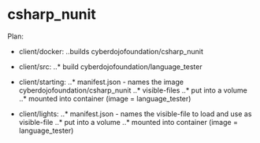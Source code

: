 # csharp_nunit

Plan:

* client/docker:
..builds cyberdojofoundation/csharp_nunit

* client/src:
..* build cyberdojofoundation/language_tester

* client/starting:
..* manifest.json - names the image cyberdojofoundation/csharp_nunit
..* visible-files
..* put into a volume
..* mounted into container (image = language_tester)

* client/lights:
..* manifest.json - names the visible-file to load and use as visible-file
..* put into a volume
..* mounted into container (image = language_tester)
